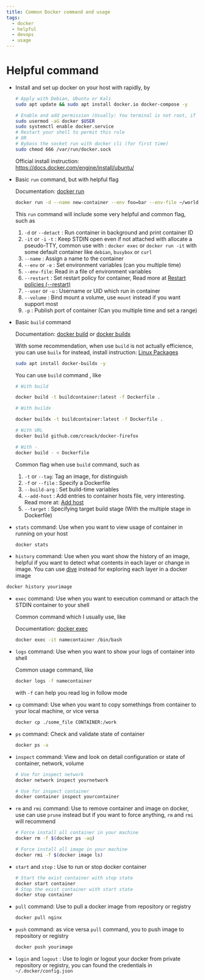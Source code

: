 ```yaml
---
title: Common Docker command and usage
tags:
  - docker
  - helpful
  - devops
  - usage
---
```

# Helpful command

- Install and set up docker on your host with rapidly, by

	```bash
	# Apply with Debian, Ubuntu or Kali
	sudo apt update && sudo apt install docker.io docker-compose -y
	
	# Enable and add permission (Usually: You terminal is not root, if root you can escape)
	sudo usermod -aG docker $USER
	sudo systemctl enable docker.service
	# Restart your shell to permit this rule
	# OR
	# Bybass the socket run with docker cli (for first time)
	sudo chmod 666 /var/run/docker.sock
	```

	Official install instruction: https://docs.docker.com/engine/install/ubuntu/

- Basic `run` command, but with helpful flag

	Documentation: [docker run](https://docs.docker.com/reference/cli/docker/container/run/)

	```bash
	docker run -d --name new-container --env foo=bar --env-file ~/world_env --restart always -u root --volume new:/data -p 80:80 -p 2345-5678:2345:5678 busybox
	```

	This `run` command will include some very helpful and common flag, such as
	
	1. `-d` or `--detact` : Run container in background and print container ID
	2. `-it` or `-i`  `-t` : Keep STDIN open even if not attached with allocate a pseudo-TTY, common use with : `docker exec` or `docker run -it` with some default container like `debian`, `busybox` or `curl`
	3. `--name` : Assign a name to the container
	4. `--env` or `-e` :  Set environment variables (can you multiple time)
	5. `--env-file`:  Read in a file of environment variables
	6. `--restart` : Set restart policy for container, Read more at [Restart policies (--restart)](https://docs.docker.com/reference/cli/docker/container/run/#restart)
	7. `--user` or `-u` : Username or UID which run in container
	8. `--volume` : Bind mount a volume, use `mount` instead if you want support most
	9. `-p` : Publish port of container (Can you multiple time and set a range) 

- Basic `build` command

	Documentation: [docker build](https://docs.docker.com/reference/cli/docker/image/build/) or [docker buildx](https://docs.docker.com/reference/cli/docker/buildx/)

	With some recommendation, when use `build` is not actually efficience, you can use `builx` for instead, install instruction: [Linux Packages](https://github.com/docker/buildx?tab=readme-ov-file#linux-packages)
	
	```bash
	sudo apt install docker-buildx -y
	```

	You can use `build` command , like
	
	```bash
	# With build
	
	docker build -t buildcontainer:latest -f Dockerfile .
	
	# With buildx
	
	docker buildx -t buildcontainer:latest -f Dockerfile .
	
	# With URL
	docker build github.com/creack/docker-firefox
	
	# With -
	docker build - < Dockerfile
	```
	
	Common flag when use `build` command, such as
	1. `-t` or `--tag`: Tag an image, for distinguish
	2. `-f` or `--file` : Specify a Dockerfile
	3. `--build-arg` : Set build-time variables
	4. `--add-host` : Add entries to container hosts file, very interesting. Read more at: [Add host](https://docs.docker.com/reference/cli/docker/image/build/#add-host)
	5. `--target` : Specifying target build stage (With the multiple stage in Dockerfile)


- `stats` command: Use when you want to view usage of container in running on your host

	```bash
	docker stats
	```


- `history` command: Use when you want show the history of an image, helpful if you want to detect what contents in each layer or change in image. You can use [dive](https://github.com/wagoodman/dive) instead for exploring each layer in a docker image

```bash
docker history yourimage
```

- `exec` command: Use when you want to execution command or attach the STDIN container to your shell

	Common command which I usually use, like

	Documentation: [docker exec](https://docs.docker.com/reference/cli/docker/container/exec/)
	
	```bash
	docker exec -it namecontainer /bin/bash
	```

- `logs` command: Use when you want to show your logs of container into shell

	Common usage command, like

	```bash
	docker logs -f namecontainer
	```
	
	with `-f` can help you read log in follow mode

- `cp` command: Use when you want to copy somethings from container to your local machine, or vice versa
	
	```bash
	docker cp ./some_file CONTAINER:/work
	```

- `ps` command: Check and validate state of container
	
	```bash
	docker ps -a 
	```

- `inspect` command: View and look on detail configuration or state of container, network, volume

	```bash
	# Use for inspect network
	docker network inspect yournetwork
	
	# Use for inspect container
	docker container inspect yourcontainer
	```

- `rm` and `rmi` command: Use to remove container and image on docker, use can use `prune` instead but if you want to force anything, `rm` and `rmi` will recommend
	
	```bash
	# Force install all container in your machine
	docker rm -f $(docker ps -aq)
	
	# Force install all image in your machine
	docker rmi -f $(docker image ls)
	```

- `start` and `stop` : Use to run or stop docker container

	```bash
	# Start the exist container with stop state
	docker start container
	# Stop the exist container with start state
	docker stop container
	```

- `pull` command: Use to pull a docker image from repository or registry
	
	```bash
	docker pull nginx
	```

- `push` command: as vice versa `pull` command, you to push image to repository or registry

	```bash
	docker push yourimage
	```

- `login` and `logout` : Use to login or logout your docker from private repository or registry, you can found the credentials in `~/.docker/config.json`